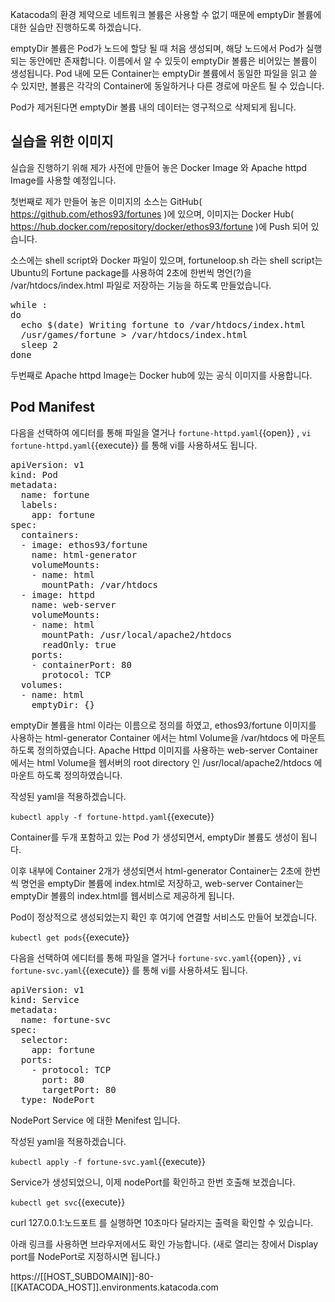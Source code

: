Katacoda의 환경 제약으로 네트워크 볼륨은 사용할 수 없기 때문에 emptyDir 볼륨에 대한 실습만 진행하도록 하겠습니다.

emptyDir 볼륨은 Pod가 노드에 할당 될 때 처음 생성되며, 해당 노드에서 Pod가 실행되는 동안에만 존재합니다. 이름에서 알 수 있듯이 emptyDir 볼륨은 비어있는 볼륨이 생성됩니다. Pod 내에 모든 Container는 emptyDir 볼륨에서 동일한 파일을 읽고 쓸 수 있지만, 볼륨은 각각의 Container에 동일하거나 다른 경로에 마운트 될 수 있습니다.

Pod가 제거된다면 emptyDir 볼륨 내의 데이터는 영구적으로 삭제되게 됩니다.

## 실습을 위한 이미지

실습을 진행하기 위해 제가 사전에 만들어 놓은 Docker Image 와 Apache httpd Image를 사용할 예정입니다.

첫번째로 제가 만들어 놓은 이미지의 소스는 GitHub( https://github.com/ethos93/fortunes )에 있으며, 이미지는 Docker Hub( https://hub.docker.com/repository/docker/ethos93/fortune )에 Push 되어 있습니다.

소스에는 shell script와 Docker 파일이 있으며, fortuneloop.sh 라는 shell script는 Ubuntu의 Fortune package를 사용하여 2초에 한번씩 명언(?)을 /var/htdocs/index.html 파일로 저장하는 기능을 하도록 만들었습니다.

<pre class="file">
while :
do
  echo $(date) Writing fortune to /var/htdocs/index.html
  /usr/games/fortune > /var/htdocs/index.html
  sleep 2
done
</pre>


두번째로 Apache httpd Image는 Docker hub에 있는 공식 이미지를 사용합니다.

## Pod Manifest

다음을 선택하여 에디터를 통해 파일을 열거나 `fortune-httpd.yaml`{{open}} , `vi fortune-httpd.yaml`{{execute}} 를 통해 vi를 사용하셔도 됩니다.

<pre class="file" data-filename="fortune-httpd.yaml" data-target="replace">apiVersion: v1
kind: Pod
metadata:
  name: fortune
  labels:
    app: fortune
spec:
  containers:
  - image: ethos93/fortune
    name: html-generator
    volumeMounts:
    - name: html
      mountPath: /var/htdocs
  - image: httpd
    name: web-server
    volumeMounts:
    - name: html
      mountPath: /usr/local/apache2/htdocs
      readOnly: true
    ports:
    - containerPort: 80
      protocol: TCP
  volumes:
  - name: html
    emptyDir: {}
</pre>

emptyDir 볼륨을 html 이라는 이름으로 정의를 하였고, ethos93/fortune 이미지를 사용하는 html-generator Container 에서는 html Volume을 /var/htdocs 에 마운트 하도록 정의하였습니다.
Apache Httpd 이미지를 사용하는 web-server Container에서는 html Volume을 웹서버의 root directory 인 /usr/local/apache2/htdocs 에 마운트 하도록 정의하였습니다.

작성된 yaml을 적용하겠습니다.

`kubectl apply -f fortune-httpd.yaml`{{execute}}

Container를 두개 포함하고 있는 Pod 가 생성되면서, emptyDir 볼륨도 생성이 됩니다.

이후 내부에 Container 2개가 생성되면서 html-generator Container는 2초에 한번씩 명언을 emptyDir 볼륨에 index.html로 저장하고, web-server Container는 emptyDir 볼륨의 index.html를 웹서비스로 제공하게 됩니다.

Pod이 정상적으로 생성되었는지 확인 후 여기에 연결할 서비스도 만들어 보겠습니다.

`kubectl get pods`{{execute}}

다음을 선택하여 에디터를 통해 파일을 열거나 `fortune-svc.yaml`{{open}} , `vi fortune-svc.yaml`{{execute}} 를 통해 vi를 사용하셔도 됩니다.

<pre class="file" data-filename="fortune-svc.yaml" data-target="replace">apiVersion: v1
kind: Service
metadata:
  name: fortune-svc
spec:
  selector:
    app: fortune
  ports:
    - protocol: TCP
      port: 80
      targetPort: 80
  type: NodePort
</pre>

NodePort Service 에 대한 Menifest 입니다.

작성된 yaml을 적용하겠습니다.

`kubectl apply -f fortune-svc.yaml`{{execute}}

Service가 생성되었으니, 이제 nodePort를 확인하고 한번 호출해 보겠습니다.

`kubectl get svc`{{execute}}

curl 127.0.0.1:노드포트 를 실행하면 10초마다 달라지는 출력을 확인할 수 있습니다.

아래 링크를 사용하면 브라우저에서도 확인 가능합니다. (새로 열리는 창에서 Display port를 NodePort로 지정하시면 됩니다.)

https://[[HOST_SUBDOMAIN]]-80-[[KATACODA_HOST]].environments.katacoda.com
